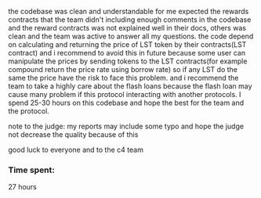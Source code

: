 the codebase was clean and understandable for me expected the rewards contracts that the team didn't including enough comments in the codebase and the reward contracts was not explained well in their docs, others was clean and the team was active to answer all my questions. the code depend on calculating and returning the price of LST token by their contracts(LST contract) and  i recommend to avoid this in future because some user can manipulate the prices by sending tokens to the LST contracts(for example compound return the price rate using borrow rate) so if any LST do the same the price have the risk to face this problem. and i recommend the team to take a highly care about the flash loans because the flash loan may cause many problem if this protocol interacting with another protocols. I spend 25-30 hours on this codebase and hope the best for the team and the protocol.

note to the judge: my reports may include some typo and hope the judge not decrease the quality because of this


good luck to everyone and to the c4 team

### Time spent:
27 hours